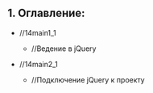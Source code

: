 ## 1. Оглавление:  
* //14main1_1
    * //Ведение в jQuery

* //14main2_1
    * //Подключение jQuery к проекту

